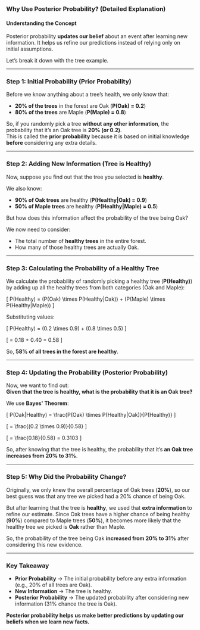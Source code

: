 ### **Why Use Posterior Probability? (Detailed Explanation)**  

#### **Understanding the Concept**  
Posterior probability **updates our belief** about an event after learning new information. It helps us refine our predictions instead of relying only on initial assumptions.  

Let’s break it down with the tree example.  

---

### **Step 1: Initial Probability (Prior Probability)**
Before we know anything about a tree’s health, we only know that:  
- **20% of the trees** in the forest are Oak (**P(Oak) = 0.2**)  
- **80% of the trees** are Maple (**P(Maple) = 0.8**)  

So, if you randomly pick a tree **without any other information**, the probability that it’s an Oak tree is **20% (or 0.2)**.  
This is called the **prior probability** because it is based on initial knowledge **before** considering any extra details.

---

### **Step 2: Adding New Information (Tree is Healthy)**  
Now, suppose you find out that the tree you selected is **healthy**.  

We also know:  
- **90% of Oak trees** are healthy (**P(Healthy|Oak) = 0.9**)  
- **50% of Maple trees** are healthy (**P(Healthy|Maple) = 0.5**)  

But how does this information affect the probability of the tree being Oak?  

We now need to consider:  
- The total number of **healthy trees** in the entire forest.  
- How many of those healthy trees are actually Oak.  

---

### **Step 3: Calculating the Probability of a Healthy Tree**  
We calculate the probability of randomly picking a healthy tree (**P(Healthy)**) by adding up all the healthy trees from both categories (Oak and Maple):  

\[
P(Healthy) = (P(Oak) \times P(Healthy|Oak)) + (P(Maple) \times P(Healthy|Maple))
\]

Substituting values:  

\[
P(Healthy) = (0.2 \times 0.9) + (0.8 \times 0.5)
\]

\[
= 0.18 + 0.40 = 0.58
\]

So, **58% of all trees in the forest are healthy**.

---

### **Step 4: Updating the Probability (Posterior Probability)**  
Now, we want to find out:  
**Given that the tree is healthy, what is the probability that it is an Oak tree?**  

We use **Bayes' Theorem**:  

\[
P(Oak|Healthy) = \frac{P(Oak) \times P(Healthy|Oak)}{P(Healthy)}
\]

\[
= \frac{(0.2 \times 0.9)}{0.58}
\]

\[
= \frac{0.18}{0.58} = 0.3103
\]

So, after knowing that the tree is healthy, the probability that it’s **an Oak tree increases from 20% to 31%**.

---

### **Step 5: Why Did the Probability Change?**  
Originally, we only knew the overall percentage of Oak trees (**20%**), so our best guess was that any tree we picked had a 20% chance of being Oak.  

But after learning that the tree is **healthy**, we used that **extra information** to refine our estimate. Since Oak trees have a higher chance of being healthy (**90%**) compared to Maple trees (**50%**), it becomes more likely that the healthy tree we picked is **Oak** rather than Maple.  

So, the probability of the tree being Oak **increased from 20% to 31%** after considering this new evidence.

---

### **Key Takeaway**  
- **Prior Probability** → The initial probability before any extra information (e.g., 20% of all trees are Oak).  
- **New Information** → The tree is healthy.  
- **Posterior Probability** → The updated probability after considering new information (31% chance the tree is Oak).  

**Posterior probability helps us make better predictions by updating our beliefs when we learn new facts.**